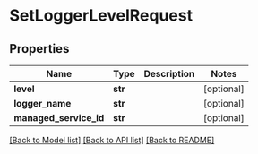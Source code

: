 # SetLoggerLevelRequest

## Properties
Name | Type | Description | Notes
------------ | ------------- | ------------- | -------------
**level** | **str** |  | [optional] 
**logger_name** | **str** |  | [optional] 
**managed_service_id** | **str** |  | [optional] 

[[Back to Model list]](../README.md#documentation-for-models) [[Back to API list]](../README.md#documentation-for-api-endpoints) [[Back to README]](../README.md)

